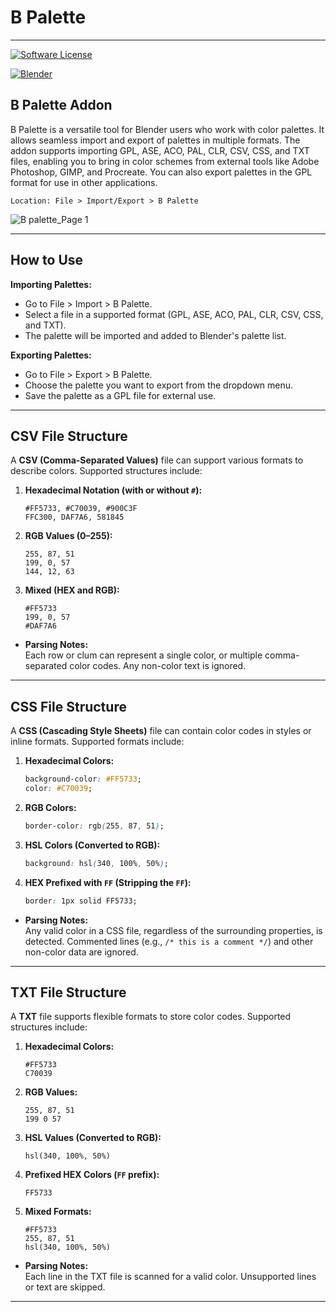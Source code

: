 # B Palette

---
[![Software License](https://img.shields.io/badge/license-GPL-brightgreen.svg?style=flat-square)](LICENSE.md)
<p>
    <a href="#table"><img alt="Blender"
            src="https://img.shields.io/badge/Blender-gray?logo=blender&style=flat-square" /></a>
</p>

## B Palette Addon
 B Palette is a versatile tool for Blender users who work with color palettes. It allows seamless import and export of palettes in multiple formats. The addon supports importing GPL, ASE, ACO, PAL, CLR, CSV, CSS, and TXT files, enabling you to bring in color schemes from external tools like Adobe Photoshop, GIMP, and Procreate. You can also export palettes in the GPL format for use in other applications. 

    Location: File > Import/Export > B Palette

![B palette_Page 1](https://github.com/user-attachments/assets/78db5df2-3d20-462c-928f-058c56fce4c9)

---

## How to Use

 **Importing Palettes:**
- Go to File > Import > B Palette.
- Select a file in a supported format (GPL, ASE, ACO, PAL, CLR, CSV, CSS, and TXT).
- The palette will be imported and added to Blender's palette list.

 **Exporting Palettes:**
- Go to File > Export > B Palette.
- Choose the palette you want to export from the dropdown menu.
- Save the palette as a GPL file for external use.

---
## **CSV File Structure**
A **CSV (Comma-Separated Values)** file can support various formats to describe colors. Supported structures include:

1. **Hexadecimal Notation (with or without `#`):**
   ```
   #FF5733, #C70039, #900C3F
   FFC300, DAF7A6, 581845
   ```

2. **RGB Values (0–255):**
   ```
   255, 87, 51
   199, 0, 57
   144, 12, 63
   ```

3. **Mixed (HEX and RGB):**
   ```
   #FF5733
   199, 0, 57
   #DAF7A6
   ```

- **Parsing Notes:**  
  Each row or clum can represent a single color, or multiple comma-separated color codes. Any non-color text is ignored.  

---

## **CSS File Structure**
A **CSS (Cascading Style Sheets)** file can contain color codes in styles or inline formats. Supported formats include:

1. **Hexadecimal Colors:**
   ```css
   background-color: #FF5733;
   color: #C70039;
   ```

2. **RGB Colors:**
   ```css
   border-color: rgb(255, 87, 51);
   ```

3. **HSL Colors (Converted to RGB):**
   ```css
   background: hsl(340, 100%, 50%);
   ```

4. **HEX Prefixed with `FF` (Stripping the `FF`):**
   ```css
   border: 1px solid FF5733;
   ```

- **Parsing Notes:**  
  Any valid color in a CSS file, regardless of the surrounding properties, is detected. Commented lines (e.g., `/* this is a comment */`) and other non-color data are ignored.

---

## **TXT File Structure**
A **TXT** file supports flexible formats to store color codes. Supported structures include:

1. **Hexadecimal Colors:**
   ```
   #FF5733
   C70039
   ```

2. **RGB Values:**
   ```
   255, 87, 51
   199 0 57
   ```

3. **HSL Values (Converted to RGB):**
   ```
   hsl(340, 100%, 50%)
   ```

4. **Prefixed HEX Colors (`FF` prefix):**
   ```
   FF5733
   ```

5. **Mixed Formats:**
   ```
   #FF5733
   255, 87, 51
   hsl(340, 100%, 50%)
   ```

- **Parsing Notes:**  
  Each line in the TXT file is scanned for a valid color. Unsupported lines or text are skipped.  
---
